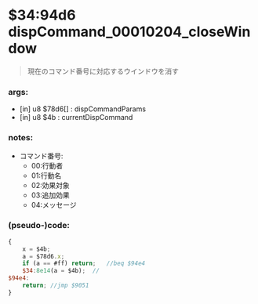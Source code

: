 ﻿
# $34:94d6 dispCommand_00010204_closeWindow



>現在のコマンド番号に対応するウインドウを消す


### args:
+ [in] u8 $78d6[] : dispCommandParams
+ [in] u8 $4b : currentDispCommand

### notes:
+	コマンド番号:
	- 00:行動者
	- 01:行動名
	- 02:効果対象
	- 03:追加効果 
	- 04:メッセージ

### (pseudo-)code:
```js
{
	x = $4b;
	a = $78d6.x;
	if (a == #ff) return;	//beq $94e4
	$34:8e14(a = $4b);	//
$94e4:
	return;	//jmp $9051
}
```



